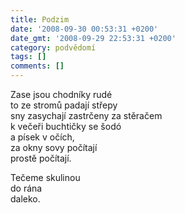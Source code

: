 ```yaml
---
title: Podzim
date: '2008-09-30 00:53:31 +0200'
date_gmt: '2008-09-29 22:53:31 +0200'
category: podvědomí
tags: []
comments: []
---
```

<p>Zase jsou chodníky rudé<br />
to ze stromů padají střepy<br />
sny zasychají zastrčeny za stěračem<br />
k večeři buchtičky se šodó<br />
a písek v očích,<br />
za okny sovy počítají<br />
prostě počítají.</p>
<p>Tečeme skulinou<br />
do rána<br />
daleko.</p>
